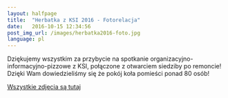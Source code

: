 ```yaml
---
layout: halfpage
title:  "Herbatka z KSI 2016 - Fotorelacja"
date:   2016-10-15 12:34:56
post_img_url: /images/herbatka2016-foto.jpg
language: pl
---
```

Dziękujemy wszystkim za przybycie na spotkanie organizacyjno-informacyjno-pizzowe z KSI, połączone z otwarciem siedziby po remoncie! Dzięki Wam dowiedzieliśmy się że pokój koła pomieści ponad 80 osób!

[Wszystkie zdjęcia są tutaj](https://www.facebook.com/pg/ksi.uj/photos/?tab=album&album_id=1298356313531468)
